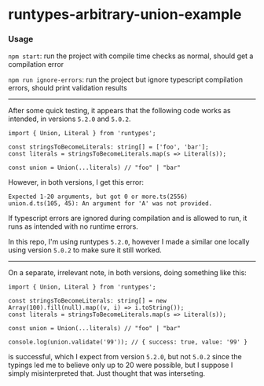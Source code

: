 # runtypes-arbitrary-union-example
### Usage
`npm start`: run the project with compile time checks as normal, should get a compilation error

`npm run ignore-errors`: run the project but ignore typescript compilation errors, should print validation results
___
After some quick testing, it appears that the following code works as intended, in versions `5.2.0` and `5.0.2`.
```
import { Union, Literal } from 'runtypes';

const stringsToBecomeLiterals: string[] = ['foo', 'bar'];
const literals = stringsToBecomeLiterals.map(s => Literal(s));

const union = Union(...literals) // "foo" | "bar"
```
However, in both versions, I get this error:
```
Expected 1-20 arguments, but got 0 or more.ts(2556)
union.d.ts(105, 45): An argument for 'A' was not provided.
```
If typescript errors are ignored during compilation and is allowed to run, it runs as intended with no runtime errors.

In this repo, I'm using runtypes `5.2.0`, however I made a similar one locally using version `5.0.2` to make sure it still worked.
___
On a separate, irrelevant note, in both versions, doing something like this:
```
import { Union, Literal } from 'runtypes';

const stringsToBecomeLiterals: string[] = new Array(100).fill(null).map((v, i) => i.toString());
const literals = stringsToBecomeLiterals.map(s => Literal(s));

const union = Union(...literals) // "foo" | "bar"

console.log(union.validate('99')); // { success: true, value: '99' }
```
is successful, which I expect from version `5.2.0`, but not `5.0.2` since the typings led me to believe only up to 20 were possible, but I suppose I simply misinterpreted that.
Just thought that was interseting.
